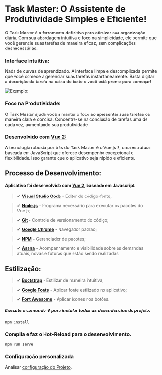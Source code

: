 # Task Master: O Assistente de Produtividade Simples e Eficiente!

O Task Master é a ferramenta definitiva para otimizar sua organização diária. Com sua abordagem intuitiva e foco na simplicidade, ele permite que você gerencie suas tarefas de maneira eficaz, sem complicações desnecessárias. 

### Interface Intuitiva: 

Nada de curvas de aprendizado. A interface limpa e descomplicada permite que você comece a gerenciar suas tarefas instantaneamente. Basta digitar a descrição da tarefa na caixa de texto e você está pronto para começar!

![](https://hackmd.io/_uploads/SJzDKXy23.png "Exemplo:")


### Foco na Produtividade: 

O Task Master ajuda você a manter o foco ao apresentar suas tarefas de maneira clara e concisa. Concentre-se na conclusão de tarefas uma de cada vez, aumentando sua produtividade.

### Desenvolvido com [Vue 2:](https://v2.vuejs.org/)

A tecnologia robusta por trás do Task Master é o Vue.js 2, uma estrutura baseada em JavaScript que oferece desempenho excepcional e flexibilidade. Isso garante que o aplicativo seja rápido e eficiente.


## Processo de Desenvolvimento: 

#### Aplicativo foi desenvolvido com [Vue 2](https://v2.vuejs.org/), baseado em Javascript.

> ✔ **[Visual Studio Code](https://code.visualstudio.com/)** - Editor de código-fonte;

> ✔ **[Node.js](https://nodejs.org/en)** - Programa necessário para executar os pacotes do Vue.js; 

> ✔ **[Git](https://git-scm.com/)** - Controle de versionamento do código;

> ✔ **[Google Chrome](https://www.google.com/intl/pt-BR/chrome/)** - Navegador padrão;


> ✔ **[NPM](https://www.npmjs.com/)** - Gerenciador de pacotes;

> ✔ **[Asana](https://asana.com/pt?gclid=EAIaIQobChMIpf2S17D1_wIVMjjUAR3NfgUGEAAYASAAEgJR8_D_BwE&gclsrc=aw.ds)** - Acompanhamento e visibilidade sobre as demandas atuais, novas e futuras que estão sendo realizadas.

## Estilização: 

> ✔ **[Bootstrap](https://getbootstrap.com/)** - Estilizar de maneira intuitiva;

> ✔ **[Google Fonts](https://getbootstrap.com/)** - Aplicar fonte estilizado no aplicativo; 

> ✔ **[Font Awesome](https://fontawesome.com/)** - Aplicar ícones nos botôes. 





##### Execute o comando ⬇ para instalar todas as dependencias do projeto: 
```
npm install
```

### Compila e faz o Hot-Reload para o desenvolvimento.

```
npm run serve
```


### Configuração personalizada

Analisar [configuração do Projeto](https://cli.vuejs.org/config/).



